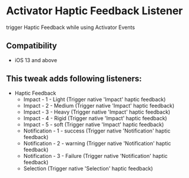 # Activator Haptic Feedback Listener
trigger Haptic Feedback while using Activator Events

## Compatibility
* iOS 13 and above

## This tweak adds following listeners:
* Haptic Feedback
	- Impact - 1 - Light (Trigger native 'Impact' haptic feedback)
	- Impact - 2 - Medium (Trigger native 'Impact' haptic feedback)
	- Impact - 3 - Heavy (Trigger native 'Impact' haptic feedback)
	- Impact - 4 - Rigid (Trigger native 'Impact' haptic feedback)
	- Impact - 5 - soft (Trigger native 'Impact' haptic feedback)
	- Notification - 1 - success (Trigger native 'Notification' haptic feedback)
	- Notification - 2 - warning (Trigger native 'Notification' haptic feedback)
	- Notification - 3 - Failure (Trigger native 'Notification' haptic feedback)
	- Selection (Trigger native 'Selection' haptic feedback)
